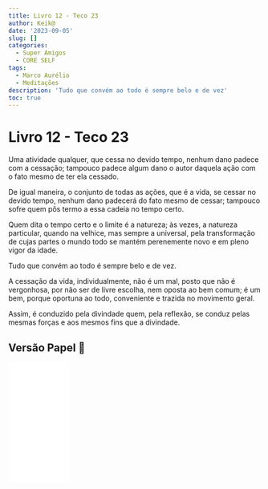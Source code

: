 ```yaml
---
title: Livro 12 - Teco 23
author: Keik@
date: '2023-09-05'
slug: []
categories:
  - Super Amigos
  - CORE SELF
tags:
  - Marco Aurélio
  - Meditações
description: 'Tudo que convém ao todo é sempre belo e de vez'
toc: true
---
```


# Livro 12 - Teco 23

Uma atividade qualquer, que cessa no devido tempo, nenhum dano padece com a cessação; tampouco padece algum dano o autor daquela ação com o fato mesmo de ter ela cessado. 

De igual maneira, o conjunto de todas as ações, que é a vida, se cessar no devido tempo, nenhum dano padecerá do fato mesmo de cessar; tampouco sofre quem pôs termo a essa cadeia no tempo certo. 

Quem dita o tempo certo e o limite é a natureza; às vezes, a natureza particular, quando na velhice, mas sempre a universal, pela transformação de cujas partes o mundo todo se mantém perenemente novo e em pleno vigor da idade.

Tudo que convém ao todo é sempre belo e de vez. 

A cessação da vida, individualmente, não é um mal, posto que não é vergonhosa, por não ser de livre escolha, nem oposta ao bem comum; é um bem, porque oportuna ao todo, conveniente e trazida no movimento geral. 

Assim, é conduzido pela divindade quem, pela reflexão, se conduz pelas mesmas forças e aos mesmos fins que a divindade.


## Versão Papel :book:
<iframe style="width:120px;height:240px;" marginwidth="0" marginheight="0" scrolling="no" frameborder="0" src="//ws-na.amazon-adsystem.com/widgets/q?ServiceVersion=20070822&OneJS=1&Operation=GetAdHtml&MarketPlace=BR&source=ss&ref=as_ss_li_til&ad_type=product_link&tracking_id=mundodekeika-20&language=pt_BR&marketplace=amazon&region=BR&placement=B092FVY4BB&asins=B092FVY4BB&linkId=37c5ec14221f61f811029aa88b520891&show_border=true&link_opens_in_new_window=true"></iframe>
